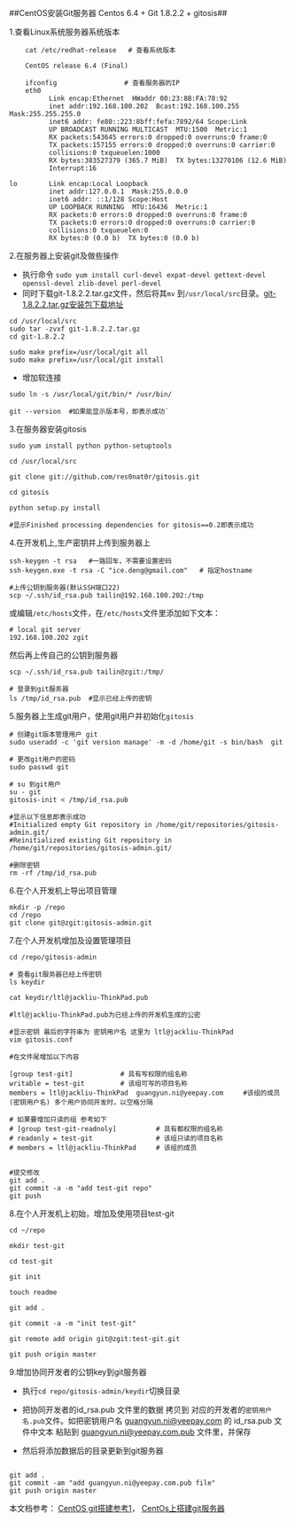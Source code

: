 
##CentOS安装Git服务器 Centos 6.4 + Git 1.8.2.2 + gitosis##

1.查看Linux系统服务器系统版本

```
    cat /etc/redhat-release   # 查看系统版本
    
    CentOS release 6.4 (Final)
    
    ifconfig                 # 查看服务器的IP
    eth0      
          Link encap:Ethernet  HWaddr 00:23:8B:FA:78:92  
          inet addr:192.168.100.202  Bcast:192.168.100.255  Mask:255.255.255.0
          inet6 addr: fe80::223:8bff:fefa:7892/64 Scope:Link
          UP BROADCAST RUNNING MULTICAST  MTU:1500  Metric:1
          RX packets:543645 errors:0 dropped:0 overruns:0 frame:0
          TX packets:157155 errors:0 dropped:0 overruns:0 carrier:0
          collisions:0 txqueuelen:1000 
          RX bytes:383527379 (365.7 MiB)  TX bytes:13270106 (12.6 MiB)
          Interrupt:16 

lo        Link encap:Local Loopback  
          inet addr:127.0.0.1  Mask:255.0.0.0
          inet6 addr: ::1/128 Scope:Host
          UP LOOPBACK RUNNING  MTU:16436  Metric:1
          RX packets:0 errors:0 dropped:0 overruns:0 frame:0
          TX packets:0 errors:0 dropped:0 overruns:0 carrier:0
          collisions:0 txqueuelen:0 
          RX bytes:0 (0.0 b)  TX bytes:0 (0.0 b)

```

2.在服务器上安装git及做些操作

 - 执行命令
`
sudo yum install curl-devel expat-devel gettext-devel openssl-devel zlib-devel perl-devel
`
 - 同时下载git-1.8.2.2.tar.gz文件，然后将其`mv` 到`/usr/local/src`目录。[git-1.8.2.2.tar.gz安装包下载地址][1]

```
cd /usr/local/src
sudo tar -zvxf git-1.8.2.2.tar.gz
cd git-1.8.2.2

sudo make prefix=/usr/local/git all
sudo make prefix=/usr/local/git install

```

 - 增加软连接
```
sudo ln -s /usr/local/git/bin/* /usr/bin/

git --version  #如果能显示版本号，即表示成功`

```

3.在服务器安装gitosis
```
sudo yum install python python-setuptools

cd /usr/local/src

git clone git://github.com/res0nat0r/gitosis.git

cd gitosis

python setup.py install  

#显示Finished processing dependencies for gitosis==0.2即表示成功

```


4.在开发机上,生产密钥并上传到服务器上
```
ssh-keygen -t rsa   #一路回车，不需要设置密码
ssh-keygen.exe -t rsa -C "ice.deng@gmail.com"   # 指定hostname

#上传公钥到服务器(默认SSH端口22)
scp ~/.ssh/id_rsa.pub tailin@192.168.100.202:/tmp
```

或编辑`/etc/hosts`文件，在`/etc/hosts`文件里添加如下文本：
```
# local git server 
192.168.100.202 zgit
```
然后再上传自己的公钥到服务器
```
scp ~/.ssh/id_rsa.pub tailin@zgit:/tmp/

# 登录到git服务器
ls /tmp/id_rsa.pub  #显示已经上传的密钥

```

5.服务器上生成git用户，使用git用户并初始化`gitosis`

```
# 创建git版本管理用户 git
sudo useradd -c 'git version manage' -m -d /home/git -s bin/bash  git

# 更改git用户的密码
sudo passwd git

# su 到git用户
su - git
gitosis-init < /tmp/id_rsa.pub

#显示以下信息即表示成功
#Initialized empty Git repository in /home/git/repositories/gitosis-admin.git/
#Reinitialized existing Git repository in /home/git/repositories/gitosis-admin.git/

#删除密钥
rm -rf /tmp/id_rsa.pub

```

6.在个人开发机上导出项目管理
```
mkdir -p /repo
cd /repo
git clone git@zgit:gitosis-admin.git

```

7.在个人开发机增加及设置管理项目
```
cd /repo/gitosis-admin

# 查看git服务器已经上传密钥
ls keydir  

cat keydir/ltl@jackliu-ThinkPad.pub  

#ltl@jackliu-ThinkPad.pub为已经上传的开发机生成的公密

#显示密钥 最后的字符串为 密钥用户名 这里为 ltl@jackliu-ThinkPad
vim gitosis.conf

#在文件尾增加以下内容

[group test-git]            # 具有写权限的组名称
writable = test-git         # 该组可写的项目名称
members = ltl@jackliu-ThinkPad  guangyun.ni@yeepay.com     #该组的成员(密钥用户名) 多个用户协同开发时，以空格分隔

# 如果要增加只读的组 参考如下
# [group test-git-readnoly]          # 具有都权限的组名称 
# readonly = test-git                # 该组只读的项目名称 
# members = ltl@jackliu-ThinkPad     # 该组的成员


#提交修改
git add .
git commit -a -m "add test-git repo"
git push

```

8.在个人开发机上初始，增加及使用项目test-git

```
cd ~/repo  

mkdir test-git   

cd test-git  

git init  

touch readme  

git add .   

git commit -a -m "init test-git"  

git remote add origin git@zgit:test-git.git  

git push origin master  

```

9.增加协同开发者的公钥key到git服务器  
 
 - 执行`cd repo/gitosis-admin/keydir`切换目录
 
 - 把协同开发者的id_rsa.pub 文件里的数据 拷贝到 对应的开发者的`密钥用户名.pub`文件。如把密钥用户名 guangyun.ni@yeepay.com 的 id_rsa.pub 文件中文本 粘贴到 guangyun.ni@yeepay.com.pub 文件里，并保存

 - 然后将添加数据后的目录更新到git服务器
 
 ```
 
 git add .  
 git commit -am "add guangyun.ni@yeepay.com.pub file"  
 git push origin master  
 
 ```
 

 
 本文档参考：
 [CentOS git搭建参考1][2]，
 [CentOs上搭建git服务器][3]
 


  [1]: http://code.google.com/p/git-core
  [2]: http://blog.sina.com.cn/s/blog_86fe5b440101975o.html
  [3]: http://www.cnblogs.com/nasa/archive/2012/05/31/2528901.html
